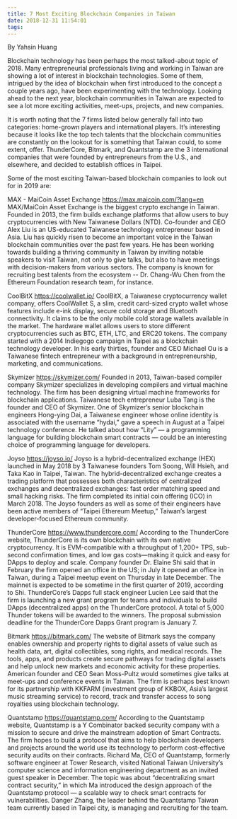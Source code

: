 ```yaml
---
title: 7 Most Exciting Blockchain Companies in Taiwan
date: 2018-12-31 11:54:01
tags:
---
```

By Yahsin Huang

Blockchain technology has been perhaps the most talked-about topic of 2018. Many entrepreneurial professionals living and working in Taiwan are showing a lot of interest in blockchain technologies. Some of them, intrigued by the idea of blockchain when first introduced to the concept a couple years ago, have been experimenting with the technology. Looking ahead to the next year, blockchain communities in Taiwan are expected to see a lot more exciting activities, meet-ups, projects, and new companies.

It is worth noting that the 7 firms listed below generally fall into two categories: home-grown players and international players. It’s interesting because it looks like the top tech talents that the blockchain communities are constantly on the lookout for is something that Taiwan could, to some extent, offer. ThunderCore, Bitmark, and Quantstamp are the 3 international companies that were founded by entrepreneurs from the U.S., and elsewhere, and decided to establish offices in Taipei.

Some of the most exciting Taiwan-based blockchain companies to look out for in 2019 are:

MAX - MaiCoin Asset Exchange
https://max.maicoin.com/?lang=en
MAX/MaiCoin Asset Exchange is the biggest crypto exchange in Taiwan. Founded in 2013, the firm builds exchange platforms that allow users to buy cryptocurrencies with New Taiwanese Dollars (NTD). Co-founder and CEO Alex Liu is an US-educated Taiwanese technology entrepreneur based in Asia. Liu has quickly risen to become an important voice in the Taiwan blockchain communities over the past few years. He has been working towards building a thriving community in Taiwan by inviting notable speakers to visit Taiwan, not only to give talks, but also to have meetings with decision-makers from various sectors. The company is known for recruiting best talents from the ecosystem -- Dr. Chang-Wu Chen from the Ethereum Foundation research team, for instance.

CoolBitX
https://coolwallet.io/
CoolBitX, a Taiwanese cryptocurrency wallet company, offers CoolWallet S, a slim, credit card-sized crypto wallet whose features include e-ink display, secure cold storage and Bluetooth connectivity. It claims to be the only mobile cold storage wallets available in the market. The hardware wallet allows users to store different cryptocurrencies such as BTC, ETH, LTC, and ERC20 tokens. The company started with a 2014 Indiegogo campaign in Taipei as a blockchain technology developer. In his early thirties, founder and CEO Michael Ou is a Taiwanese fintech entrepreneur with a background in entrepreneurship, marketing, and communications.

Skymizer
https://skymizer.com/
Founded in 2013, Taiwan-based compiler company Skymizer specializes in developing compilers and virtual machine technology. The firm has been designing virtual machine frameworks for blockchain applications. Taiwanese tech entrepreneur Luba Tang is the founder and CEO of Skymizer. One of Skymizer’s senior blockchain engineers Hong-ying Dai, a Taiwanese engineer whose online identity is associated with the username “hydai,” gave a speech in August at a Taipei technology conference. He talked about how “Lity” — a programming language for building blockchain smart contracts — could be an interesting choice of programming language for developers.

Joyso
https://joyso.io/
Joyso is a hybrid-decentralized exchange (HEX) launched in May 2018 by 3 Taiwanese founders Tom Soong, Will Hsieh, and Taka Kao in Taipei, Taiwan. The hybrid-decentralized exchange creates a trading platform that possesses both characteristics of centralized exchanges and decentralized exchanges: fast order matching speed and small hacking risks. The firm completed its initial coin offering (ICO) in March 2018. The Joyso founders as well as some of their engineers have been active members of “Taipei Ethereum Meetup,” Taiwan’s largest developer-focused Ethereum community.

ThunderCore
https://www.thundercore.com/
According to the ThunderCore website, ThunderCore is its own blockchain with its own native cryptocurrency. It is EVM-compatible with a throughput of 1,200+ TPS, sub-second confirmation times, and low gas costs—making it quick and easy for DApps to deploy and scale. Company founder Dr. Elaine Shi said that in February the firm opened an office in the US; in July it opened an office in Taiwan, during a Taipei meetup event on Thursday in late December. The mainnet is expected to be sometime in the first quarter of 2019, according to Shi. ThunderCore’s Dapps full stack engineer Lucien Lee said that the firm is launching a new grant program for teams and individuals to build DApps (decentralized apps) on the ThunderCore protocol. A total of 5,000 Thunder tokens will be awarded to the winners. The proposal submission deadline for the ThunderCore Dapps Grant program is January 7.

Bitmark
https://bitmark.com/
The website of Bitmark says the company enables ownership and property rights to digital assets of value such as health data, art, digital collectibles, song rights, and medical records. The tools, apps, and products create secure pathways for trading digital assets and help unlock new markets and economic activity for these properties. American founder and CEO Sean Moss-Pultz would sometimes give talks at meet-ups and conference events in Taiwan. The firm is perhaps best known for its partnership with KKFARM (investment group of KKBOX, Asia’s largest music streaming service) to record, track and transfer access to song royalties using blockchain technology.

Quantstamp
https://quantstamp.com/
According to the Quantstamp website, Quantstamp is a Y Combinator backed security company with a mission to secure and drive the mainstream adoption of Smart Contracts. The firm hopes to build a protocol that aims to help blockchain developers and projects around the world use its technology to perform cost-effective security audits on their contracts. Richard Ma, CEO of Quantstamp, formerly software engineer at Tower Research, visited National Taiwan University’s computer science and information engineering department as an invited guest speaker in December. The topic was about “decentralizing smart contract security,” in which Ma introduced the design approach of the Quantstamp protocol — a scalable way to check smart contracts for vulnerabilities. Danger Zhang, the leader behind the Quantstamp Taiwan team currently based in Taipei city, is managing and recruiting for the team.

